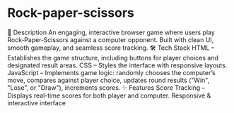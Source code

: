# Rock-paper-scissors
📝 Description
An engaging, interactive browser game where users play Rock‑Paper‑Scissors against a computer opponent. Built with clean UI, smooth gameplay, and seamless score tracking.
🛠️ Tech Stack
HTML – Establishes the game structure, including buttons for player choices and designated result areas.
CSS – Styles the interface with responsive layouts.
JavaScript – Implements game logic: randomly chooses the computer’s move, compares against player choice, updates round results ("Win", "Lose", or "Draw"), increments scores.
✨ Features
Score Tracking – Displays real-time scores for both player and computer.
Responsive & interactive interface
